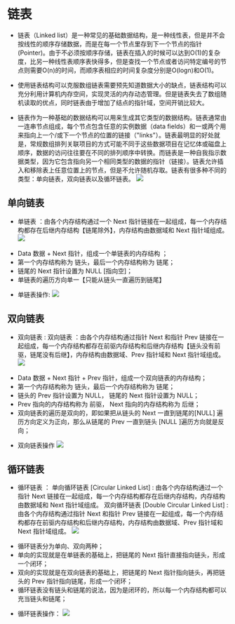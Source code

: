 # 链表
* 链表（Linked list）是一种常见的基础数据结构，是一种线性表，但是并不会按线性的顺序存储数据，而是在每一个节点里存到下一个节点的指针(Pointer)。由于不必须按顺序存储，链表在插入的时候可以达到O(1)的复杂度，比另一种线性表顺序表快得多，但是查找一个节点或者访问特定编号的节点则需要O(n)的时间，而顺序表相应的时间复杂度分别是O(logn)和O(1)。

* 使用链表结构可以克服数组链表需要预先知道数据大小的缺点，链表结构可以充分利用计算机内存空间，实现灵活的内存动态管理。但是链表失去了数组随机读取的优点，同时链表由于增加了结点的指针域，空间开销比较大。

* 链表作为一种基础的数据结构可以用来生成其它类型的数据结构。链表通常由一连串节点组成，每个节点包含任意的实例数据（data fields）和一或两个用来指向上一个/或下一个节点的位置的链接（"links"）。链表最明显的好处就是，常规数组排列关联项目的方式可能不同于这些数据项目在记忆体或磁盘上顺序，数据的访问往往要在不同的排列顺序中转换。而链表是一种自我指示数据类型，因为它包含指向另一个相同类型的数据的指针（链接）。链表允许插入和移除表上任意位置上的节点，但是不允许随机存取。链表有很多种不同的类型：单向链表，双向链表以及循环链表。
![](https://github.com/taigacute/IMG/blob/master/Datastruct/linkedlist.png)

## 单向链表
 * 单链表 ：由各个内存结构通过一个 Next 指针链接在一起组成，每一个内存结构都存在后继内存结构【链尾除外】，内存结构由数据域和 Next 指针域组成。
 ![](https://github.com/taigacute/IMG/blob/master/Datastruct/singlelist.png)
 - Data 数据 + Next 指针，组成一个单链表的内存结构 ；
 - 第一个内存结构称为 链头，最后一个内存结构称为 链尾； 
 - 链尾的 Next 指针设置为 NULL [指向空]；
 - 单链表的遍历方向单一【只能从链头一直遍历到链尾】
 * 单链表操作:
  ![](https://github.com/taigacute/IMG/blob/master/Datastruct/singlelistoperation.png)

## 双向链表
  * 双向链表 : 双向链表 ：由各个内存结构通过指针 Next 和指针 Prev 链接在一起组成，每一个内存结构都存在前驱内存结构和后继内存结构【链头没有前驱，链尾没有后继】，内存结构由数据域、Prev 指针域和 Next 指针域组成。
  ![](https://github.com/taigacute/IMG/blob/master/Datastruct/dblist.png)
  - Data 数据 + Next 指针 + Prev 指针，组成一个双向链表的内存结构；
  - 第一个内存结构称为 链头，最后一个内存结构称为 链尾；
  - 链头的 Prev 指针设置为 NULL， 链尾的 Next 指针设置为 NULL；
  - Prev 指向的内存结构称为 前驱， Next 指向的内存结构称为 后继；
  - 双向链表的遍历是双向的，即如果把从链头的 Next 一直到链尾的[NULL] 遍历方向定义为正向，那么从链尾的 Prev 一直到链头 [NULL ]遍历方向就是反向；
  * 双向链表操作
  ![](https://github.com/taigacute/IMG/blob/master/Datastruct/doublelist.png)
## 循环链表
  * 循环链表 ： 单向循环链表 [Circular Linked List] : 由各个内存结构通过一个指针 Next 链接在一起组成，每一个内存结构都存在后继内存结构，内存结构由数据域和 Next 指针域组成。
双向循环链表 [Double Circular Linked List] : 由各个内存结构通过指针 Next 和指针 Prev 链接在一起组成，每一个内存结构都存在前驱内存结构和后继内存结构，内存结构由数据域、Prev 指针域和 Next 指针域组成。
![](https://github.com/taigacute/IMG/blob/master/Datastruct/%E5%BE%AA%E7%8E%AF%E9%93%BE%E8%A1%A8.png)
  - 循环链表分为单向、双向两种；
  - 单向的实现就是在单链表的基础上，把链尾的 Next 指针直接指向链头，形成一个闭环；
  - 双向的实现就是在双向链表的基础上，把链尾的 Next 指针指向链头，再把链头的 Prev 指针指向链尾，形成一个闭环；
  - 循环链表没有链头和链尾的说法，因为是闭环的，所以每一个内存结构都可以充当链头和链尾；
  * 循环链表操作：
  ![](https://github.com/taigacute/IMG/blob/master/Datastruct/%E5%BE%AA%E7%8E%AF%E9%93%BE%E8%A1%A8%E6%93%8D%E4%BD%9C.png)
